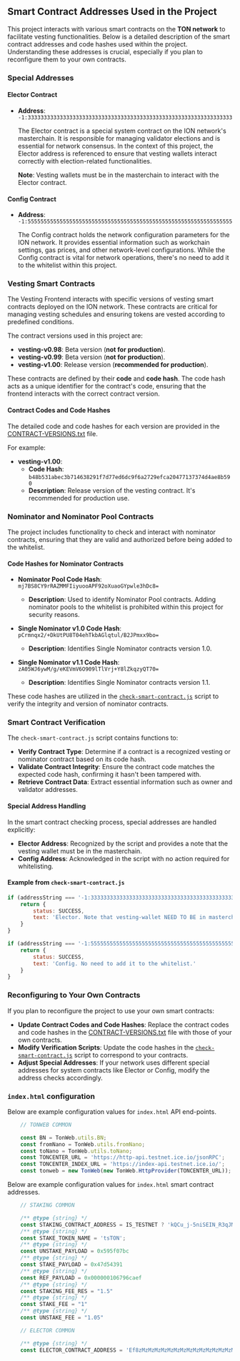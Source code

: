 ## Smart Contract Addresses Used in the Project

This project interacts with various smart contracts on the **TON network** to facilitate vesting functionalities. Below is a detailed description of the smart contract addresses and code hashes used within the project. Understanding these addresses is crucial, especially if you plan to reconfigure them to your own contracts.

### Special Addresses

#### Elector Contract

- **Address**: `-1:3333333333333333333333333333333333333333333333333333333333333333`

  The Elector contract is a special system contract on the ION network's masterchain. It is responsible for managing validator elections and is essential for network consensus. In the context of this project, the Elector address is referenced to ensure that vesting wallets interact correctly with election-related functionalities.

  **Note**: Vesting wallets must be in the masterchain to interact with the Elector contract.

#### Config Contract

- **Address**: `-1:5555555555555555555555555555555555555555555555555555555555555555`

  The Config contract holds the network configuration parameters for the ION network. It provides essential information such as workchain settings, gas prices, and other network-level configurations. While the Config contract is vital for network operations, there's no need to add it to the whitelist within this project.

### Vesting Smart Contracts

The Vesting Frontend interacts with specific versions of vesting smart contracts deployed on the ION network. These contracts are critical for managing vesting schedules and ensuring tokens are vested according to predefined conditions.

The contract versions used in this project are:

- **vesting-v0.98**: Beta version (**not for production**).
- **vesting-v0.99**: Beta version (**not for production**).
- **vesting-v1.00**: Release version (**recommended for production**).

These contracts are defined by their **code** and **code hash**. The code hash acts as a unique identifier for the contract's code, ensuring that the frontend interacts with the correct contract version.

#### Contract Codes and Code Hashes

The detailed code and code hashes for each version are provided in the [CONTRACT-VERSIONS.txt](./CONTRACT-VERSIONS.txt) file.

For example:

- **vesting-v1.00**:
    - **Code Hash**: `b48b531abec3b714638291f7d77ed6dc9f6a2729efca20477137374d4ae8b590`
    - **Description**: Release version of the vesting contract. It's recommended for production use.

### Nominator and Nominator Pool Contracts

The project includes functionality to check and interact with nominator contracts, ensuring that they are valid and authorized before being added to the whitelist.

#### Code Hashes for Nominator Contracts

- **Nominator Pool Code Hash**: `mj7BS8CY9rRAZMMFIiyuooAPF92oXuaoGYpwle3hDc8=`
    - **Description**: Used to identify Nominator Pool contracts. Adding nominator pools to the whitelist is prohibited within this project for security reasons.

- **Single Nominator v1.0 Code Hash**: `pCrmnqx2/+DkUtPU8T04ehTkbAGlqtul/B2JPmxx9bo=`
    - **Description**: Identifies Single Nominator contracts version 1.0.

- **Single Nominator v1.1 Code Hash**: `zA05WJ6ywM/g/eKEVmV6O909lTlVrj+Y8lZkqzyQT70=`
    - **Description**: Identifies Single Nominator contracts version 1.1.

These code hashes are utilized in the [`check-smart-contract.js`](./js/check-smart-contract.js) script to verify the integrity and version of nominator contracts.

### Smart Contract Verification

The `check-smart-contract.js` script contains functions to:

- **Verify Contract Type**: Determine if a contract is a recognized vesting or nominator contract based on its code hash.
- **Validate Contract Integrity**: Ensure the contract code matches the expected code hash, confirming it hasn't been tampered with.
- **Retrieve Contract Data**: Extract essential information such as owner and validator addresses.

#### Special Address Handling

In the smart contract checking process, special addresses are handled explicitly:

- **Elector Address**: Recognized by the script and provides a note that the vesting wallet must be in the masterchain.
- **Config Address**: Acknowledged in the script with no action required for whitelisting.

#### Example from `check-smart-contract.js`

```javascript
if (addressString === '-1:3333333333333333333333333333333333333333333333333333333333333333') {
    return {
        status: SUCCESS,
        text: 'Elector. Note that vesting-wallet NEED TO BE in masterchain.'
    }
}

if (addressString === '-1:5555555555555555555555555555555555555555555555555555555555555555') {
    return {
        status: SUCCESS,
        text: 'Config. No need to add it to the whitelist.'
    }
}
```

### Reconfiguring to Your Own Contracts

If you plan to reconfigure the project to use your own smart contracts:

- **Update Contract Codes and Code Hashes**: Replace the contract codes and code hashes in the [CONTRACT-VERSIONS.txt](./CONTRACT-VERSIONS.txt) file with those of your own contracts.
- **Modify Verification Scripts**: Update the code hashes in the [`check-smart-contract.js`](./js/check-smart-contract.js) script to correspond to your contracts.
- **Adjust Special Addresses**: If your network uses different special addresses for system contracts like Elector or Config, modify the address checks accordingly.

### `index.html` configuration
Below are example configuration values for `index.html` API end-points.
```js
    // TONWEB COMMON

    const BN = TonWeb.utils.BN;
    const fromNano = TonWeb.utils.fromNano;
    const toNano = TonWeb.utils.toNano;
    const TONCENTER_URL = 'https://http-api.testnet.ice.io/jsonRPC';
    const TONCENTER_INDEX_URL = 'https://index-api.testnet.ice.io/';
    const tonweb = new TonWeb(new TonWeb.HttpProvider(TONCENTER_URL));
```


Below are example configuration values for `index.html` smart contract addresses.
```js
    // STAKING COMMON

    /** @type {string} */
    const STAKING_CONTRACT_ADDRESS = IS_TESTNET ? 'kQCu_j-5niSEIN_R3qJMWvcjKSdpBJOFz1sJE9JXt549GAW8' : 'EQCkWxfyhAkim3g2DjKQQg8T5P4g-Q1-K_jErGcDJZ4i-vqR';
    /** @type {string} */
    const STAKE_TOKEN_NAME = 'tsTON';
    /** @type {string} */
    const UNSTAKE_PAYLOAD = 0x595f07bc
    /** @type {string} */
    const STAKE_PAYLOAD = 0x47d54391
    /** @type {string} */
    const REF_PAYLOAD = 0x000000106796caef
    /** @type {string} */
    const STAKING_FEE_RES = "1.5"
    /** @type {string} */
    const STAKE_FEE = "1"
    /** @type {string} */
    const UNSTAKE_FEE = "1.05"

    // ELECTOR COMMON

    /** @type {string} */
    const ELECTOR_CONTRACT_ADDRESS = 'Ef8zMzMzMzMzMzMzMzMzMzMzMzMzMzMzMzMzMzMzMzMzM0vF';
```

